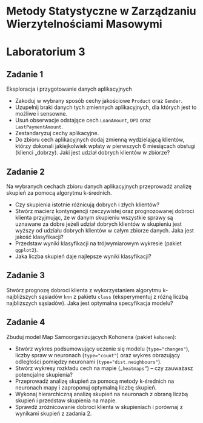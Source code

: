 
# Metody Statystyczne w Zarządzaniu Wierzytelnościami Masowymi
# Laboratorium 3

## Zadanie 1

Eksploracja i przygotowanie danych aplikacyjnych

* Zakoduj w wybrany sposób cechy jakościowe `Product` oraz `Gender`. 
* Uzupełnij braki danych tych zmiennych aplikacyjnych, dla których jest to możliwe i sensowne.
* Usuń obserwacje odstające cech `LoanAmount`, `DPD` oraz `LastPaymentAmount`. 
* Zestandaryzuj cechy aplikacyjne. 
* Do zbioru cech aplikacyjnych dodaj zmienną wydzielającą klientów, którzy dokonali jakiejkolwiek wpłaty w pierwszych 6 miesiącach obsługi (klienci „dobrzy). Jaki jest udział dobrych klientów w zbiorze?

## Zadanie 2

Na wybranych cechach zbioru danych aplikacyjnych przeprowadź analizę skupień za pomocą algorytmu k-średnich. 

* Czy skupienia istotnie różnicują dobrych i złych klientów?
* Stwórz macierz kontyngencji rzeczywistej oraz prognozowanej dobroci klienta przyjmując, że w danym skupieniu wszystkie sprawy są uznawane za dobre jeżeli udział dobrych klientów w skupieniu jest wyższy od udziału dobrych klientów w całym zbiorze danych. Jaka jest jakość klasyfikacji?
* Przedstaw wyniki klasyfikacji na trójwymiarowym wykresie (pakiet `ggplot2`).
* Jaka liczba skupień daje najlepsze wyniki klasyfikacji?

## Zadanie 3

Stwórz prognozę dobroci klienta z wykorzystaniem algorytmu k-najbliższych sąsiadów `knn` z pakietu `class` (eksperymentuj z różną liczbą najbliższych sąsiadów). Jaka jest optymalna specyfikacja modelu?

## Zadanie 4

Zbuduj model Map Samoorganizujących Kohonena (pakiet `kohonen`):

* Stwórz wykres podsumowujący uczenie się modelu (`type="changes"`), liczby spraw w neuronach (`type="count"`) oraz wykres obrazujący odległości pomiędzy neuronami (`type="dist.neighbours"`).
*	Stwórz wykresy rozkładu cech na mapie (`„heatmaps”`) – czy zauważasz potencjalne skupienia?
*	Przeprowadź analizę skupień za pomocą metody k-średnich na neuronach mapy i zaproponuj optymalną liczbę skupień.
*	Wykonaj hierarchiczną analizę skupień na neuronach z obraną liczbą skupień i przedstaw skupienia na mapie. 
*	Sprawdź zróżnicowanie dobroci klienta w skupieniach i porównaj z wynikami skupień z zadania 2.
